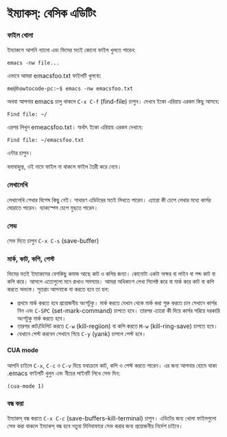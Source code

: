 # ইম্যাকস্: বেসিক এডিটিং

### ফাইল খোলা

ইম্যাকসে আপনি ন্যানো এবং ভিমের মতই কোনো ফাইল খুলতে পারেন:

```
emacs -nw file...
```

এভাবে আমরা emacsfoo.txt ফাইলটি খুলবো:

```
me@howtocode-pc:~$ emacs -nw emacsfoo.txt
```

অথবা আপনার emacs চালু থাকলে `C-x C-f` (find-file) চাপুন। দেখবে ইকো এরিয়ায় এরকম কিছু আসবে:

```
Find file: ~/
```
এরপর লিখুন emeacsfoo.txt। অর্থাৎ ইকো এরিয়ায় এরকম দেখাবে:

```
Find file: ~/emacsfoo.txt
```

এন্টার চাপুন।

বলাবাহুল্য, ওই নামে ফাইল না থাকলে ফাইল তৈরী করে নেবে।

### লেখালেখি

লেখালেখি শেখার বিশেষ কিছু নেই। সাধারণ এডিটরের মতই লিখতে পারেন। এ্যারো কী চেপে লেখার মধ্যে কার্সর ঘোরাতে পারেন। ব্যাকস্পেস চেপে মুছতে পারেন।

### সেভ

সেভ দিতে চাপুন `C-x C-s` (save-buffer)

### মার্ক, কাট, কপি, পেস্ট

ভিমের মতই ইম্যাকসের বেশকিছু কমান্ড আছে কাট ও কপির জন্যা। কোনোটা একটা অক্ষর বা লাইন বা শব্দ কাট বা কপি করে। আসলে এতোগুলো মনে রাখাও সমস্যার। আমরা অধিকাংশ লেখা সিলেক্ট করে বা মার্ক করে কাট বা কপি করতে অভ্যস্ত। সুতরাং আপনাকে যা করতে হবে তা হল:

*  প্রথমে মার্ক করতে হবে প্রয়োজনীয় অংশটুকু। মার্ক করতে যেখান থেকে মার্ক করা শুরু করতে চান সেখানে কার্সর নিন এবং `C-SPC` (set-mark-command) চাপতে হবে। তারপর এ্যারো কী দিয়ে কার্সর সরিয়ে দরকারি অংশটুকু মার্ক করতে হবে।
*  তারপর কাট/ডিলিট করতে `C-w` (kill-regiion) বা কপি করতে `M-w` (kill-ring-save) চাপতে হবে।
*  যেখানে পেস্ট করবেন সেখানে গিয়ে `C-y` (yank) চাপলে পেস্ট হবে।

#### CUA mode

আপনি চাইলে `C-x`, `C-c` ও `C-v` দিয়ে যথাক্রমে কাট, কপি ও পেস্ট করতে পারেন। এর জন্য আপনার হোমে থাকা .emacs ফাইলটি খুলুন এবং নীচের লাইনটি লিখে সেভ দিন:

```
(cua-mode 1)
```

### বন্ধ করা

ইম্যাকস্ বন্ধ করতে `C-x C-c` (save-buffers-kill-terminal) চাপুন। এডিটের জন্য খোলা ফাইলগুলো সেভ করা থাকলে ইম্যাকস্ বন্ধ হবে নতুবা মিনিবাফারে সেভ করার জন্য প্রয়োজনীয় নির্দেশ চাইবে।
